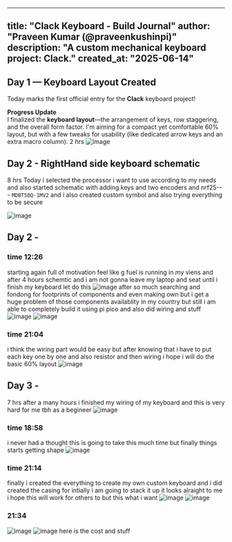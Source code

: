 
---
title: "Clack Keyboard - Build Journal"
author: "Praveen Kumar (@praveenkushinpi)"
description: "A custom mechanical keyboard project: Clack."
created_at: "2025-06-14"
---

## Day 1 — Keyboard Layout Created 

Today marks the first official entry for the **Clack** keyboard project!

 **Progress Update**  
I finalized the **keyboard layout**—the arrangement of keys, row staggering, and the overall form factor. I'm aiming for a compact yet comfortable 60% layout, but with a few tweaks for usability (like dedicated arrow keys and an extra macro column).
2 hrs
![image](https://github.com/user-attachments/assets/728bce1f-0d6a-4ec8-928b-5c5fb4be8a9c)


## Day 2 - RightHand side keyboard schematic
8 hrs
Today i selected the processor i want to use according to my needs and also started schematic with adding keys and two encoders and nrf25--- `MDBT50Q-1MV2` and i also created custom symbol and also trying everything to be secure

![image](https://github.com/user-attachments/assets/3b11d3e9-1570-4bee-be9e-9858a2958561)

## Day 2 - 
### time 12:26
starting again full of motivation feel like g fuel is running in my viens and after 4 hours schemtic and i am not gonna leave my laptop and seat until i finish my keyboard let do this 
![image](https://github.com/user-attachments/assets/b69c75a6-7521-4378-a04e-f8a158829733)
after so much searching and fondong for footprints of components and even making own but i get a huge problem of those components availablity in my country but still i am able to completely build it using pi pico and also did wiring and stuff 
![image](https://github.com/user-attachments/assets/8de2fa3f-ccc6-4157-9d0e-bdbfb380a6ad)
![image](https://github.com/user-attachments/assets/12ef53ee-da91-485b-9b98-e70a9bb30695)
### time 21:04
i think the wiring part would be easy but after knowing that i have to put each key one by one and also resistor and then wiring i hope i will do the basic 60% layout
![image](https://github.com/user-attachments/assets/388e2e96-7471-4ac0-9398-3cb2614aca28)

## Day 3 - 
7 hrs
after a many hours i finished my wiring of my keyboard and this is very hard for me tbh as a begineer
![image](https://github.com/user-attachments/assets/d2c6caa6-2c28-4934-be81-fb962e95b3e7)
### time 18:58
i never had a thought this is going to take this much time but finally things starts getting shape
![image](https://github.com/user-attachments/assets/940c5987-d9b8-450b-bc73-dabb888750cb)
### time 21:14
finally i created the everything to create my own custom keyboard and i did created the casing for intially i am going to stack it up it looks alraight to me i hope this will work for others to but this what i want
![image](https://github.com/user-attachments/assets/d358bf99-36d6-4ae4-a1ec-b05164d601ab)
![image](https://github.com/user-attachments/assets/a8c115d0-0042-417a-a0c4-bab6f9206546)
### 21:34 
![image](https://github.com/user-attachments/assets/c9b96a54-a1b6-449d-ad6a-7fbc03957c3d)
![image](https://github.com/user-attachments/assets/044b7599-4a6e-40b4-bf12-a81c29c08c88)
here is the cost and stuff


